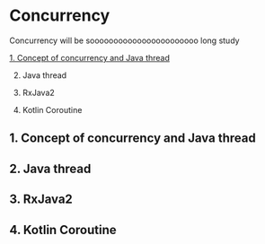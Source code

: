 # Concurrency
Concurrency will be sooooooooooooooooooooooo long study

[1. Concept of concurrency and Java thread](#1.-Conecpt-of-concurrency-and-Java-thread)

2. Java thread

3. RxJava2

4. Kotlin Coroutine



## 1. Concept of concurrency and Java thread

## 2. Java thread

## 3. RxJava2

## 4. Kotlin Coroutine
